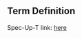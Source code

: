 ## Term Definition

Spec-Up-T link: <a href='https://weboftrust.github.io/WOT-terms/docs/glossary/DAG'>here</a>
